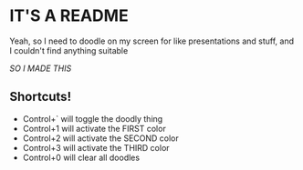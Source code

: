 IT'S A README
=============
Yeah, so I need to doodle on my screen for like presentations and stuff, and I couldn't find anything suitable

*SO I MADE THIS*

Shortcuts!
----------
* Control+` will toggle the doodly thing
* Control+1 will activate the FIRST color
* Control+2 will activate the SECOND color
* Control+3 will activate the THIRD color
* Control+0 will clear all doodles
